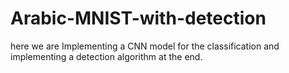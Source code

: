# Arabic-MNIST-with-detection
here we are Implementing a CNN model for the classification and implementing a detection algorithm at the end.
